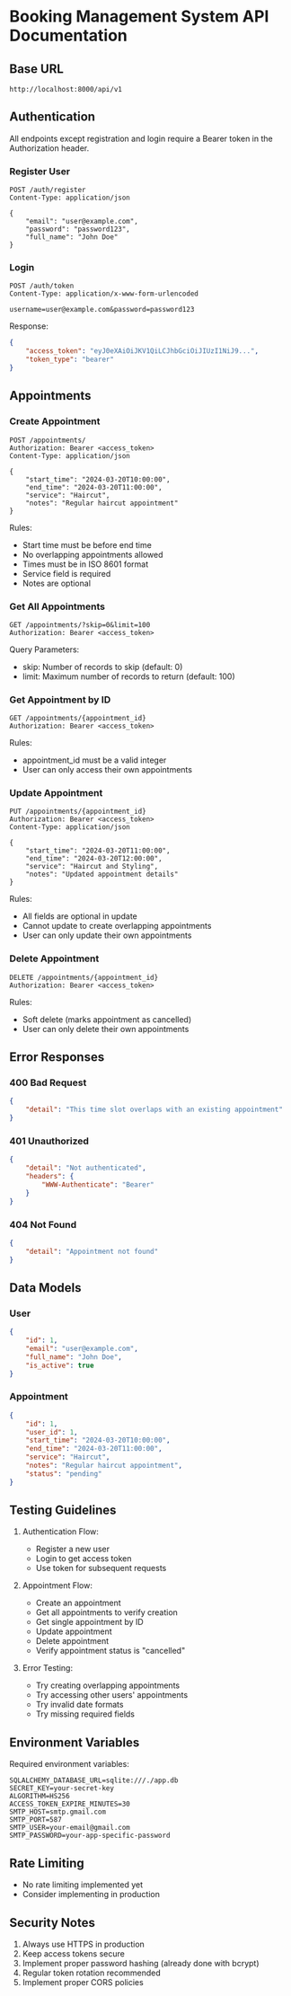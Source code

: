 # Booking Management System API Documentation

## Base URL
```
http://localhost:8000/api/v1
```

## Authentication
All endpoints except registration and login require a Bearer token in the Authorization header.

### Register User
```http
POST /auth/register
Content-Type: application/json

{
    "email": "user@example.com",
    "password": "password123",
    "full_name": "John Doe"
}
```

### Login
```http
POST /auth/token
Content-Type: application/x-www-form-urlencoded

username=user@example.com&password=password123
```

Response:
```json
{
    "access_token": "eyJ0eXAiOiJKV1QiLCJhbGciOiJIUzI1NiJ9...",
    "token_type": "bearer"
}
```

## Appointments

### Create Appointment
```http
POST /appointments/
Authorization: Bearer <access_token>
Content-Type: application/json

{
    "start_time": "2024-03-20T10:00:00",
    "end_time": "2024-03-20T11:00:00",
    "service": "Haircut",
    "notes": "Regular haircut appointment"
}
```

Rules:
- Start time must be before end time
- No overlapping appointments allowed
- Times must be in ISO 8601 format
- Service field is required
- Notes are optional

### Get All Appointments
```http
GET /appointments/?skip=0&limit=100
Authorization: Bearer <access_token>
```

Query Parameters:
- skip: Number of records to skip (default: 0)
- limit: Maximum number of records to return (default: 100)

### Get Appointment by ID
```http
GET /appointments/{appointment_id}
Authorization: Bearer <access_token>
```

Rules:
- appointment_id must be a valid integer
- User can only access their own appointments

### Update Appointment
```http
PUT /appointments/{appointment_id}
Authorization: Bearer <access_token>
Content-Type: application/json

{
    "start_time": "2024-03-20T11:00:00",
    "end_time": "2024-03-20T12:00:00",
    "service": "Haircut and Styling",
    "notes": "Updated appointment details"
}
```

Rules:
- All fields are optional in update
- Cannot update to create overlapping appointments
- User can only update their own appointments

### Delete Appointment
```http
DELETE /appointments/{appointment_id}
Authorization: Bearer <access_token>
```

Rules:
- Soft delete (marks appointment as cancelled)
- User can only delete their own appointments

## Error Responses

### 400 Bad Request
```json
{
    "detail": "This time slot overlaps with an existing appointment"
}
```

### 401 Unauthorized
```json
{
    "detail": "Not authenticated",
    "headers": {
        "WWW-Authenticate": "Bearer"
    }
}
```

### 404 Not Found
```json
{
    "detail": "Appointment not found"
}
```

## Data Models

### User
```json
{
    "id": 1,
    "email": "user@example.com",
    "full_name": "John Doe",
    "is_active": true
}
```

### Appointment
```json
{
    "id": 1,
    "user_id": 1,
    "start_time": "2024-03-20T10:00:00",
    "end_time": "2024-03-20T11:00:00",
    "service": "Haircut",
    "notes": "Regular haircut appointment",
    "status": "pending"
}
```

## Testing Guidelines

1. Authentication Flow:
   - Register a new user
   - Login to get access token
   - Use token for subsequent requests

2. Appointment Flow:
   - Create an appointment
   - Get all appointments to verify creation
   - Get single appointment by ID
   - Update appointment
   - Delete appointment
   - Verify appointment status is "cancelled"

3. Error Testing:
   - Try creating overlapping appointments
   - Try accessing other users' appointments
   - Try invalid date formats
   - Try missing required fields

## Environment Variables

Required environment variables:
```env
SQLALCHEMY_DATABASE_URL=sqlite:///./app.db
SECRET_KEY=your-secret-key
ALGORITHM=HS256
ACCESS_TOKEN_EXPIRE_MINUTES=30
SMTP_HOST=smtp.gmail.com
SMTP_PORT=587
SMTP_USER=your-email@gmail.com
SMTP_PASSWORD=your-app-specific-password
```

## Rate Limiting
- No rate limiting implemented yet
- Consider implementing in production

## Security Notes
1. Always use HTTPS in production
2. Keep access tokens secure
3. Implement proper password hashing (already done with bcrypt)
4. Regular token rotation recommended
5. Implement proper CORS policies 